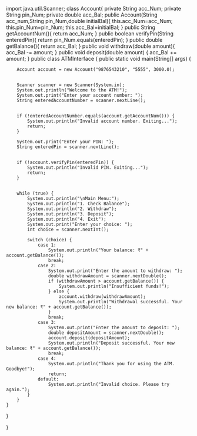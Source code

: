 import java.util.Scanner;
class Account{
  private String acc_Num;
  private String pin_Num;
  private double acc_Bal;
  public Account(String acc_num,String pin_Num,double initialBal){
    this.acc_Num=acc_Num;
    this.pin_Num=pin_Num;
    this.acc_Bal=initialBal;
  }
  public String getAccountNum(){
   return acc_Num;
  }
  public boolean verifyPin(String enteredPin){
   return pin_Num.equals(enteredPin);
  }
  public double getBalance(){
   return acc_Bal;
  }
  public void withdraw(double amount){
    acc_Bal -= amount;
  }
   public void deposit(double amount) {
    acc_Bal += amount;
  }
public class ATMInterface {
    public static void main(String[] args) {
        
        Account account = new Account("9876543210", "5555", 3000.0);

       
        Scanner scanner = new Scanner(System.in);
        System.out.println("Welcome to the ATM!");
        System.out.print("Enter your account number: ");
        String enteredAccountNumber = scanner.nextLine();

       
        if (!enteredAccountNumber.equals(account.getAccountNum())) {
            System.out.println("Invalid account number. Exiting...");
            return;
        }

        System.out.print("Enter your PIN: ");
        String enteredPin = scanner.nextLine();

        
        if (!account.verifyPin(enteredPin)) {
            System.out.println("Invalid PIN. Exiting...");
            return;
        }

      
        while (true) {
            System.out.println("\nMain Menu:");
            System.out.println("1. Check Balance");
            System.out.println("2. Withdraw");
            System.out.println("3. Deposit");
            System.out.println("4. Exit");
            System.out.print("Enter your choice: ");
            int choice = scanner.nextInt();

            switch (choice) {
                case 1:
                    System.out.println("Your balance: ₹" + account.getBalance());
                    break;
                case 2:
                    System.out.print("Enter the amount to withdraw: ");
                    double withdrawAmount = scanner.nextDouble();
                    if (withdrawAmount > account.getBalance()) {
                        System.out.println("Insufficient funds!");
                    } else {
                        account.withdraw(withdrawAmount);
                        System.out.println("Withdrawal successful. Your new balance: ₹" + account.getBalance());
                    }
                    break;
                case 3:
                    System.out.print("Enter the amount to deposit: ");
                    double depositAmount = scanner.nextDouble();
                    account.deposit(depositAmount);
                    System.out.println("Deposit successful. Your new balance: ₹" + account.getBalance());
                    break;
                case 4:
                    System.out.println("Thank you for using the ATM. Goodbye!");
                    return;
                default:
                    System.out.println("Invalid choice. Please try again.");
            }
        }
    }
}  
  
}
